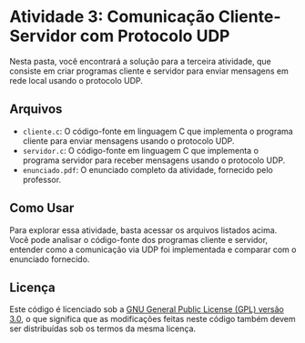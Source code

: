 # Atividade 3: Comunicação Cliente-Servidor com Protocolo UDP

Nesta pasta, você encontrará a solução para a terceira atividade, que consiste em criar programas cliente e servidor para enviar mensagens em rede local usando o protocolo UDP.

## Arquivos

- `cliente.c`: O código-fonte em linguagem C que implementa o programa cliente para enviar mensagens usando o protocolo UDP.
- `servidor.c`: O código-fonte em linguagem C que implementa o programa servidor para receber mensagens usando o protocolo UDP.
- `enunciado.pdf`: O enunciado completo da atividade, fornecido pelo professor.

## Como Usar

Para explorar essa atividade, basta acessar os arquivos listados acima. Você pode analisar o código-fonte dos programas cliente e servidor, entender como a comunicação via UDP foi implementada e comparar com o enunciado fornecido.

## Licença

Este código é licenciado sob a [GNU General Public License (GPL) versão 3.0](LICENSE), o que significa que as modificações feitas neste código também devem ser distribuídas sob os termos da mesma licença.
